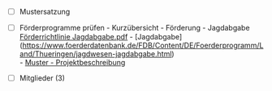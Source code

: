 - [ ] Mustersatzung
- [ ] Förderprogramme prüfen
      - Kurzübersicht - Förderung - Jagdabgabe<br>
          [Förderrichtlinie Jagdabgabe.pdf](.attachments/a92906fb22e4f44a45fd6b01b9bc50505aa6341e.pdf) 
      - [Jagdabgabe]<br>(https://www.foerderdatenbank.de/FDB/Content/DE/Foerderprogramm/Land/Thueringen/jagdwesen-jagdabgabe.html)<br>
      - [Muster - Projektbeschreibung](https://github.com/Datenjournalismus-kyff/Foerderverein/blob/main/Projekte/Projektbeschreibung%20-%20Muster.md)<br>
- [ ] Mitglieder (3)
 